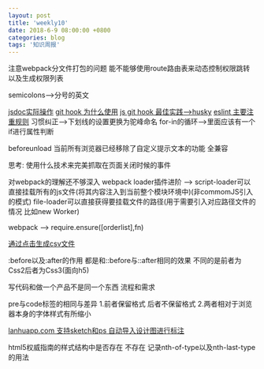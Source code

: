 ```yaml
---
layout: post
title: 'weekly10'
date: 2018-6-9 08:00:00 +0800
categories: blog
tags: '知识周报'
---
```


注意webpack分文件打包的问题
能不能够使用route路由表来动态控制权限跳转以及生成权限列表

semicolons-->分号的英文

[jsdoc实际操作](https://www.jianshu.com/p/2420264310c4)
[git hook 为什么使用](http://www.imweb.io/topic/5b13aa38d4c96b9b1b4c4e9d)
[js git hook 最佳实践-->husky](https://github.com/typicode/husky/tree/master)
[eslint 主要注重规则](http://eslint.cn/)
习惯纠正-->下划线的设置更换为驼峰命名
for-in的循环-->里面应该有一个if进行属性判断

beforeunload 当前所有浏览器已经移除了自定义提示文本的功能 全兼容

思考: 使用什么技术来完美抓取在页面关闭时候的事件

对webpack的理解还不够深入
webpack loader插件进阶 --> script-loader可以直接挂载所有的js文件(将其内容注入到当前整个模块环境中)(非commomJS引入的模式) file-loader可以直接获得要挂载文件的路径(用于需要引入对应路径文件的情况 比如new Worker)

webpack --> require.ensure([orderlist],fn)

[通过点击生成csv文件](https://stackoverflow.com/questions/14964035/how-to-export-javascript-array-info-to-csv-on-client-side)

:before以及:after的作用 都是和::before与::after相同的效果 不同的是前者为Css2后者为Css3(面向h5)

写代码和做一个产品不是同一个东西 流程和需求

pre与code标签的相同与差异
1.前者保留格式 后者不保留格式
2.两者相对于浏览器本身的字体样式有所缩小

[lanhuapp.com 支持sketch和ps 自动导入设计图进行标注](https://lanhuapp.com/?home)

html5权威指南的样式结构中是否存在 不存在 记录nth-of-type以及nth-last-type的用法